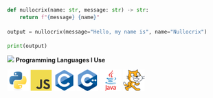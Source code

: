 ```Python
def nullocrix(name: str, message: str) -> str:
    return f"{message} {name}"

output = nullocrix(message="Hello, my name is", name="Nullocrix")

print(output)
```
![](https://smilex404.pythonanywhere.com)
**Programming Languages I Use**
<p align='left'>
<img src="https://github.com/Nullocrix/Nullocrix/blob/main/assets/icons/programming/python.svg" alt="Python" height="50" width="50" />
<img src="https://github.com/Nullocrix/Nullocrix/blob/main/assets/icons/programming/javascript.svg" alt="JavaScript" height="50" width="50" />
 <img src="https://github.com/Nullocrix/Nullocrix/blob/main/assets/icons/programming/c.svg" alt="C" height="50" width="50" />
<img src="https://github.com/Nullocrix/Nullocrix/blob/main/assets/icons/programming/c++.svg" alt="C++" height="50" width="50" />
 <img src="https://github.com/Nullocrix/Nullocrix/blob/main/assets/icons/programming/java.svg" alt="Java" height="50" width="50" />
<img src="https://github.com/Nullocrix/Nullocrix/blob/main/assets/icons/programming/scratch.svg" alt="Scratch" height="50" width="50" />
</p>
<!---
Nullocrix/Nullocrix is a ✨ special ✨ repository because its `README.md` (this file) appears on your GitHub profile.
You can click the Preview link to take a look at your changes.
--->
